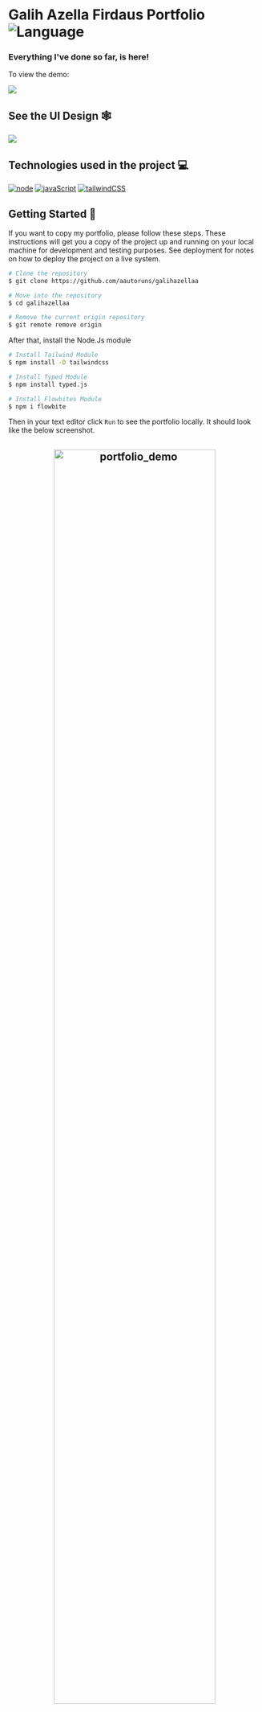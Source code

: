 # Galih Azella Firdaus Portfolio ![Language](https://img.shields.io/github/languages/top/aautoruns/galihazellaa?color=orange&logo=html5&logoColor=white&style=flat-square)

### Everything I've done so far, is here!

To view the demo:

<p>
<a href="https://galihazellaa.vercel.app/">
    <img src="https://img.shields.io/badge/Vercel-black?style=for-the-badge&logo=vercel&logoColor=white" target="_blank">
</a>

## See the UI Design 🕸️

<a href="https://www.figma.com/file/sVb2WPlCXnA0lTghMJmWhP/Tailwind-Portfolio?t=vP5GI071PAcaw9Qt-1">
    <img src="https://img.shields.io/badge/Figma%20UI%20Design-161616?style=for-the-badge&logo=figma&logoColor=white" target="_blank">
</a>

## Technologies used in the project 💻

[![node](https://badges.aleen42.com/src/node.svg)](https://badges.aleen42.com/src/node.svg)
[![javaScript](https://badges.aleen42.com/src/javascript.svg)](https://badges.aleen42.com/src/javascript.svg)
[![tailwindCSS](https://badges.aleen42.com/src/tailwindcss.svg)](https://badges.aleen42.com/src/tailwindcss.svg)

## Getting Started 🚀

If you want to copy my portfolio, please follow these steps. These instructions will get you a copy of the project up and running on your local machine for development and testing purposes. See deployment for notes on how to deploy the project on a live system.

<p>

```bash
# Clone the repository
$ git clone https://github.com/aautoruns/galihazellaa

# Move into the repository
$ cd galihazellaa

# Remove the current origin repository
$ git remote remove origin
```

After that, install the Node.Js module

```bash
# Install Tailwind Module
$ npm install -D tailwindcss

# Install Typed Module
$ npm install typed.js

# Install Flowbites Module
$ npm i flowbite

```

Then in your text editor click `Run` to see the portfolio locally. It should look like the below screenshot.

<h2 align="center">
  <img src="https://user-images.githubusercontent.com/96577430/222501935-f95ec3b6-9e27-464b-b5a1-13fd2a559811.gif" alt="portfolio_demo" width="80%">
</h2>

---

## Deployment 📦

Once you finish your setup. You need to put your website online! 

I highly recommend to use [Vercel](https://vercel.com/) because it is super easy.

## Architecture

- [**Galih Azella Firdaus**](https://instagram.com/aautoruns)
- [**Sandhika Galih**](https://sandhikagalih.github.io/portfolio-tailwind-css/)
